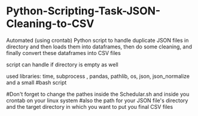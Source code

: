 # Python-Scripting-Task-JSON-Cleaning-to-CSV
Automated (using crontab) Python script to handle duplicate JSON files in directory and then loads them into dataframes, then do some cleaning, and finally convert these dataframes into CSV files

script can handle if directory is empty as well

used libraries: time, subprocess , pandas, pathlib, os, json, json_normalize
and a small #bash script

#Don't forget to change the pathes inside the Schedular.sh and inside you crontab on your linux system
#also the path for your JSON file's directory and the target directory in which you want to put you final CSV files
